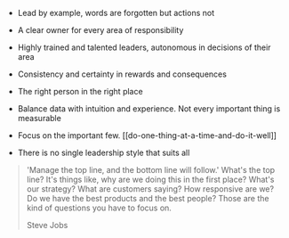 ---
---




- Lead by example, words are forgotten but actions not

- A clear owner for every area of responsibility

- Highly trained and talented leaders, autonomous in decisions of their area

- Consistency and certainty in rewards and consequences

- The right person in the right place

- Balance data with intuition and experience. Not every important thing is measurable

- Focus on the important few. [[do-one-thing-at-a-time-and-do-it-well]]

- There is no single leadership style that suits all

> 'Manage the top line, and the bottom line will follow.' What's the top line? It's things like, why are we doing this in the first place? What's our strategy? What are customers saying? How responsive are we? Do we have the best products and the best people? Those are the kind of questions you have to focus on.
>
> Steve Jobs